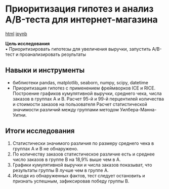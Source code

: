 # Приоритизация гипотез и анализ A/B-теста для интернет-магазина

[html](https://github.com/Lud2022/Portfolio/blob/main/Анализ%20закономерностей%20определяющих%20успешность%20компьютерной%20игры/Анализ%20закономерностей%20определяющих%20успешность%20компьютерной%20игры.html)   [ipynb](https://github.com/Lud2022/Portfolio/blob/main/Анализ%20закономерностей%20определяющих%20успешность%20компьютерной%20игры/Анализ%20закономерностей%20определяющих%20успешность%20компьютерной%20игры.ipynb)
 
**Цель исследования** <br/>
•	Приоритизировать гипотезы для увеличения выручки, запустить A/B-тест и проанализировать результаты

## Навыки и инструменты

- библиотеки pandas, matplotlib, seaborn, numpy, scipy, datetime
- Приоритизация гипотез c применением фреймворков ICE и RICE. Построение графиков кумулятивной выручки, среднего чека, числа заказов в группах А и В. Расчет 95-й и 99-й перцентилей количества и стоимости заказов на пользователя
Расчет статистической значимости различий между группами методом Уилбера-Манна-Уитни.

## Итоги исследования

1. Статистически значимого различия по размеру среднего чека в группах А и В не обнаружено.
2. По количеству заказов статистическое различие есть и среднее число заказов в группе В на 18,9% выше чем в А.
3. Графики кумулятивной выручки и числа заказов показыват, что результаты группы В лучше чем в группе А.
4. Исходя из обнаруженных фактов, тест следует остановить и признать успешным, зафиксировав победу группы В. 

